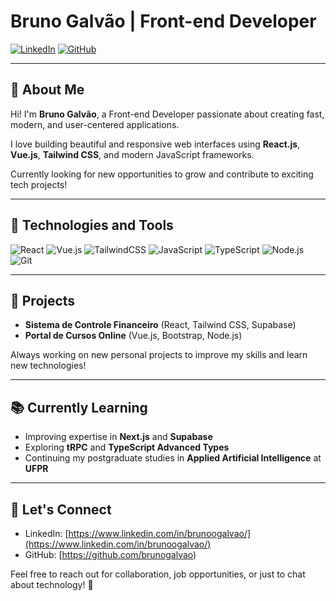 # Bruno Galvão | Front-end Developer

[![LinkedIn](https://img.shields.io/badge/LinkedIn-Profile-blue)](https://www.linkedin.com/in/brunoogalvao/)
[![GitHub](https://img.shields.io/badge/GitHub-Profile-black)](https://github.com/brunogalvao)

---

## 👋 About Me
Hi! I'm **Bruno Galvão**, a Front-end Developer passionate about creating fast, modern, and user-centered applications.

I love building beautiful and responsive web interfaces using **React.js**, **Vue.js**, **Tailwind CSS**, and modern JavaScript frameworks.

Currently looking for new opportunities to grow and contribute to exciting tech projects!

---

## 🚀 Technologies and Tools

![React](https://img.shields.io/badge/React-20232A?style=for-the-badge&logo=react&logoColor=61DAFB)
![Vue.js](https://img.shields.io/badge/Vue.js-35495E?style=for-the-badge&logo=vue.js&logoColor=4FC08D)
![TailwindCSS](https://img.shields.io/badge/TailwindCSS-38B2AC?style=for-the-badge&logo=tailwind-css&logoColor=white)
![JavaScript](https://img.shields.io/badge/JavaScript-F7DF1E?style=for-the-badge&logo=javascript&logoColor=black)
![TypeScript](https://img.shields.io/badge/TypeScript-007ACC?style=for-the-badge&logo=typescript&logoColor=white)
![Node.js](https://img.shields.io/badge/Node.js-339933?style=for-the-badge&logo=nodedotjs&logoColor=white)
![Git](https://img.shields.io/badge/Git-F05032?style=for-the-badge&logo=git&logoColor=white)

---

## 💼 Projects
- **Sistema de Controle Financeiro** (React, Tailwind CSS, Supabase)
- **Portal de Cursos Online** (Vue.js, Bootstrap, Node.js)

Always working on new personal projects to improve my skills and learn new technologies!

---

## 📚 Currently Learning
- Improving expertise in **Next.js** and **Supabase**
- Exploring **tRPC** and **TypeScript Advanced Types**
- Continuing my postgraduate studies in **Applied Artificial Intelligence** at **UFPR**

---

## 📢 Let's Connect
- LinkedIn: [https://www.linkedin.com/in/brunoogalvao/](https://www.linkedin.com/in/brunoogalvao/)
- GitHub: [https://github.com/brunogalvao)

Feel free to reach out for collaboration, job opportunities, or just to chat about technology! 🚀
